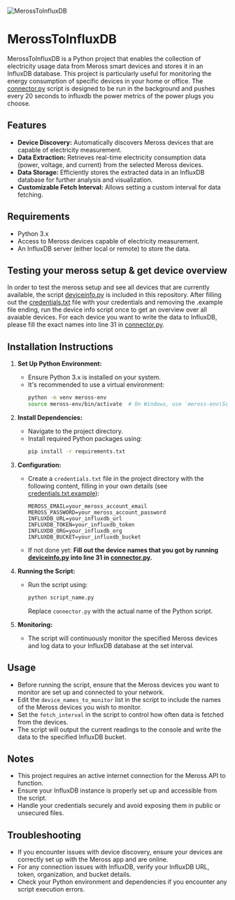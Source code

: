 ![MerossToInfluxDB](https://media.giphy.com/media/v1.Y2lkPTc5MGI3NjExNmQ5NWZjeW9ja3I4anRoaHEzcjh2b3o2NGoyc2E5OXk5d3lhaTI3ZSZlcD12MV9pbnRlcm5hbF9naWZfYnlfaWQmY3Q9Zw/9ADoZQgs0tyww/giphy.gif)
# MerossToInfluxDB

MerossToInfluxDB is a Python project that enables the collection of electricity usage data from Meross smart devices and stores it in an InfluxDB database. This project is particularly useful for monitoring the energy consumption of specific devices in your home or office. The [connector.py](connector.py) script is designed to be run in the background and pushes every 20 seconds to influxdb the power metrics of the power plugs you choose. 

## Features

- **Device Discovery:** Automatically discovers Meross devices that are capable of electricity measurement.
- **Data Extraction:** Retrieves real-time electricity consumption data (power, voltage, and current) from the selected Meross devices.
- **Data Storage:** Efficiently stores the extracted data in an InfluxDB database for further analysis and visualization.
- **Customizable Fetch Interval:** Allows setting a custom interval for data fetching.

## Requirements

- Python 3.x
- Access to Meross devices capable of electricity measurement.
- An InfluxDB server (either local or remote) to store the data.

## Testing your meross setup & get device overview
In order to test the meross setup and see all devices that are currently available, the script [deviceinfo.py](deviceinfo.py) is included in this repository. After filling out the [credentials.txt](credentials.txt.example) file with your credentials and removing the .example file ending, run the device info script once to get an overview over all avaiable devices. For each device you want to write the data to InfluxDB, please fill the exact names into line 31 in [connector.py](connector.py).

## Installation Instructions

1. **Set Up Python Environment:**
   - Ensure Python 3.x is installed on your system.
   - It's recommended to use a virtual environment:
     ```bash
     python -m venv meross-env
     source meross-env/bin/activate  # On Windows, use `meross-env\Scripts\activate`
     ```

2. **Install Dependencies:**
   - Navigate to the project directory.
   - Install required Python packages using:
     ```bash
     pip install -r requirements.txt
     ```

3. **Configuration:**
   - Create a `credentials.txt` file in the project directory with the following content, filling in your own details (see [credentials.txt.example](credentials.txt.example)):
     ```
     MEROSS_EMAIL=your_meross_account_email
     MEROSS_PASSWORD=your_meross_account_password
     INFLUXDB_URL=your_influxdb_url
     INFLUXDB_TOKEN=your_influxdb_token
     INFLUXDB_ORG=your_influxdb_org
     INFLUXDB_BUCKET=your_influxdb_bucket
     ```
   - If not done yet: **Fill out the device names that you got by running [deviceinfo.py](deviceinfo.py) into line 31 in [connector.py](connector.py).**

4. **Running the Script:**
   - Run the script using:
     ```bash
     python script_name.py
     ```
     Replace `connector.py` with the actual name of the Python script.

5. **Monitoring:**
   - The script will continuously monitor the specified Meross devices and log data to your InfluxDB database at the set interval.

## Usage

- Before running the script, ensure that the Meross devices you want to monitor are set up and connected to your network.
- Edit the `device_names_to_monitor` list in the script to include the names of the Meross devices you wish to monitor.
- Set the `fetch_interval` in the script to control how often data is fetched from the devices.
- The script will output the current readings to the console and write the data to the specified InfluxDB bucket.

## Notes

- This project requires an active internet connection for the Meross API to function.
- Ensure your InfluxDB instance is properly set up and accessible from the script.
- Handle your credentials securely and avoid exposing them in public or unsecured files.

## Troubleshooting

- If you encounter issues with device discovery, ensure your devices are correctly set up with the Meross app and are online.
- For any connection issues with InfluxDB, verify your InfluxDB URL, token, organization, and bucket details.
- Check your Python environment and dependencies if you encounter any script execution errors.